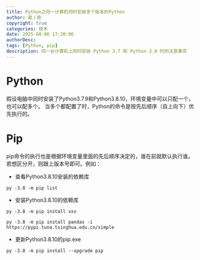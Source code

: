 ```yaml
---
title: Python之同一计算机同时安装多个版本的Python
author: 昜丿捺
copyright: true
categories: 技术
date: 2025-08-06 17:20:06
authorDesc:
tags: [Python, pip]
description: 同一台计算机上同时安装 Python 3.7 和 Python 3.8 时的注意事项
---
```

# Python
假设电脑中同时安装了Python3.7.9和Python3.8.10，环境变量中可以只配一个，也可以配多个。
当多个都配置了时，Python的命令是按先后顺序（自上向下）优先执行的。

# Pip
pip命令的执行也是根据环境变量里面的先后顺序决定的，谁在前就默认执行谁。若想区分开，则跟上版本号即可。例如：

- 查看Python3.8.10安装的依赖库
```
py -3.8 -m pip list
```

- 安装Python3.8.10的依赖库
```
py -3.8 -m pip install xxx
```
```
py -3.8 -m pip install pandas -i https://pypi.tuna.tsinghua.edu.cn/simple
```

- 更新Python3.8.10的pip.exe
```
py -3.8 -m pip install --upgrade pip
```